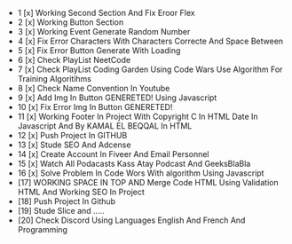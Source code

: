 - 1 [x] Working Second Section And Fix Eroor Flex
- 2 [x] Working Button Section
- 3 [x] Working Event Generate Random Number
- 4 [x] Fix Error Characters With Characters Correcte And Space Between
- 5 [x] Fix Error Button Generate With Loading
- 6 [x] Check PlayList NeetCode
- 7 [x] Check PlayList Coding Garden Using Code Wars Use Algorithm For Training Algoritihms
- 8 [x] Check Name Convention In Youtube
- 9 [x] Add Img In Button GENERETED! Using Javascript
- 10 [x] Fix Error Img In Button GENERETED!
- 11 [x] Working Footer In Project With Copyright C In HTML Date In Javascript And By KAMAL EL BEQQAL In HTML
- 12 [x] Push Project In GITHUB
- 13 [x] Stude SEO And Adcense
- 14 [x] Create Account In Fiveer And Email Personnel
- 15 [x] Watch All Podacasts Kass Atay Podcast And GeeksBlaBla
- 16 [x] Solve Problem In Code Wors With algorithm Using Javascript
- [17] WORKING SPACE IN TOP AND Merge Code HTML Using Validation HTML And Working SEO In Project
- [18] Push Project In Github
- [19] Stude Slice and .....
- [20] Check Discord Using Languages English And French And Programming
